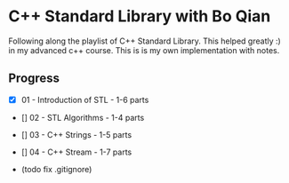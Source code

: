 C++ Standard Library with Bo Qian
=======
Following along the playlist of C++ Standard Library. This helped greatly :) in my advanced c++ course.
This is is my own implementation with notes. 

## Progress

- [x] 01 - Introduction of STL - 1-6 parts
- [] 02 - STL Algorithms - 1-4 parts
- [] 03 - C++ Strings - 1-5 parts
- [] 04 - C++ Stream - 1-7 parts

- (todo fix .gitignore)